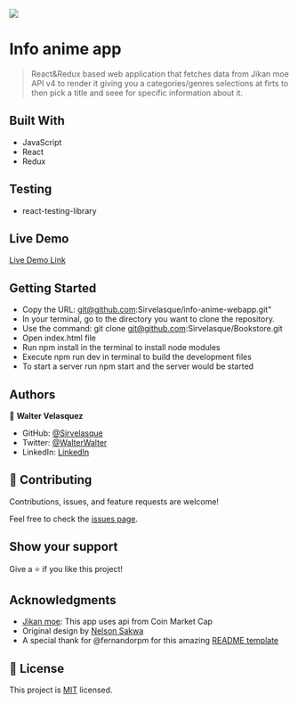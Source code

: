 ![](https://img.shields.io/badge/Microverse-blueviolet)

# Info anime app

> React&Redux based web application that fetches data from Jikan moe API v4 to render it giving you a categories/genres selections at firts to then pick a title and seee for specific information about it.


## Built With

- JavaScript
- React
- Redux

## Testing

- react-testing-library

## Live Demo

[Live Demo Link](https://629d45064bf92c00080a1368--lucky-phoenix-71c99d.netlify.app)


## Getting Started

- Copy the URL: git@github.com:Sirvelasque/info-anime-webapp.git"
- In your terminal, go to the directory you want to clone the repository.
- Use the command: git clone git@github.com:Sirvelasque/Bookstore.git
- Open index.html file
- Run npm install in the terminal to install node modules
- Execute npm run dev in terminal to build the development files
- To start a server run npm start and the server would be started

## Authors

👤 **Walter Velasquez**

- GitHub: [@Sirvelasque](https://github.com/Sirvelasque)
- Twitter: [@WalterWalter](https://twitter.com/WalterWalte)
- LinkedIn: [LinkedIn](https://www.linkedin.com/in/sirvelasque/)

## 🤝 Contributing

Contributions, issues, and feature requests are welcome!

Feel free to check the [issues page](../../issues/).

## Show your support

Give a ⭐️ if you like this project!

## Acknowledgments

- [Jikan moe](https://jikan.moe): This app uses api from Coin Market Cap
- Original design by [Nelson Sakwa](https://www.behance.net/sakwadesignstudio)
- A special thank for @fernandorpm for this amazing [README template](https://github.com/microverseinc/readme-template)

## 📝 License

This project is [MIT](./MIT.md) licensed.
